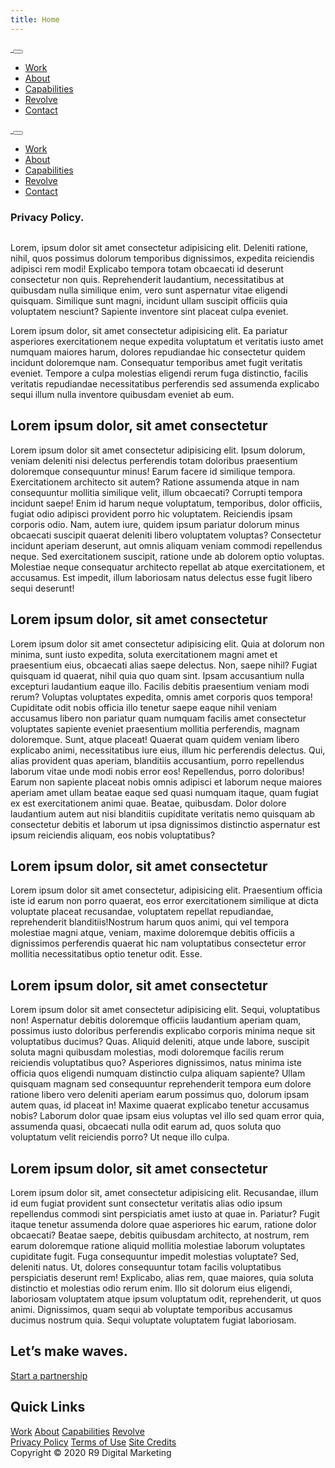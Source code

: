 ```yaml
---
title: Home
---
```


<div id="wrapper-navbar">
    <nav class="navbar navbar-expand-md navbar-dark absolute-top">
        <div class="container">
            <a href="#" class="navbar-brand">
                <img src="img/rno1-logo-light.png" alt="" />
            </a>
            <button class="navbar-toggler" data-toggle="collapse" data-target="#navbar-primary">
                <span class="navbar-toggler-icon"></span>
            </button>
            <div class="collapse navbar-collapse" id="navbar-primary">
                <ul class="navbar-nav align-items-center ml-auto">
                    <li class="nav-item">
                        <a href="#" class="nav-link underline-from-left">
                            <span class="py-1">Work</span>
                        </a>
                    </li>
                    <li class="nav-item">
                        <a href="#" class="nav-link underline-from-left">
                            <span class="py-1">About</span>
                        </a>
                    </li>
                    <li class="nav-item">
                        <a href="#" class="nav-link underline-from-left">
                            <span class="py-1">Capabilities</span>
                        </a>
                    </li>
                    <li class="nav-item">
                        <a href="#" class="nav-link underline-from-left">
                            <span class="py-1">Revolve</span>
                        </a>
                    </li>
                    <li class="nav-item">
                        <a href="#" class="nav-link btn btn-outline-light sweep-to-right sweep-to-right-light">
                            <span>Contact</span>
                        </a>
                    </li>
                </ul>
            </div>
        </div>
    </nav>
    <nav class="navbar navbar-expand-md navbar-light bg-white fixed-top navbar-spy" data-spy="navbar" data-show="false">
        <div class="container">
            <a href="#" class="navbar-brand">
                <img src="img/rno1-logo-dark.png" alt="" />
            </a>
            <button class="navbar-toggler" data-toggle="collapse" data-target="#navbar-primary">
                <span class="navbar-toggler-icon"></span>
            </button>
            <div class="collapse navbar-collapse" id="navbar-primary">
                <ul class="navbar-nav align-items-center ml-auto">
                    <li class="nav-item">
                        <a href="#" class="nav-link underline-from-left">
                            <span class="py-1">Work</span>
                        </a>
                    </li>
                    <li class="nav-item">
                        <a href="#" class="nav-link underline-from-left">
                            <span class="py-1">About</span>
                        </a>
                    </li>
                    <li class="nav-item">
                        <a href="#" class="nav-link underline-from-left">
                            <span class="py-1">Capabilities</span>
                        </a>
                    </li>
                    <li class="nav-item">
                        <a href="#" class="nav-link underline-from-left">
                            <span class="py-1">Revolve</span>
                        </a>
                    </li>
                    <li class="nav-item">
                        <a href="#" class="nav-link btn btn-outline-dark sweep-to-right sweep-to-right-dark">
                            <span>Contact</span>
                        </a>
                    </li>
                </ul>
            </div>
        </div>
    </nav>
</div>
<div id="page-wrapper">
    <main class="site-main" id="main">
        <article class="page">
            <div class="entry-content">
                <section id="hero-section">
                    <div class="hero">
                        <div class="hero-body">
                            <div class="container lg-pt-12 lg-pb-11">
                                <h1 class="display-2 text-light">Privacy Policy.</h1>
                            </div>
                        </div>
                        <div class="hero-bg">
                            <img src="img/img-bg-cover-privacy-policy.jpg" alt="" class="hero-src" />
                        </div>
                    </div>
                </section>
                <section id="content-section">
                    <div class="container lg-pt-9 lg-pb-12">
                        <!-- cspell: disable -->
                        <p class="lead mb-0">
                            Lorem, ipsum dolor sit amet consectetur adipisicing elit. Deleniti ratione, nihil, quos
                            possimus dolorum temporibus dignissimos, expedita reiciendis adipisci rem modi! Explicabo
                            tempora totam obcaecati id deserunt consectetur non quis. Reprehenderit laudantium,
                            necessitatibus at quibusdam nulla similique enim, vero sunt aspernatur vitae eligendi
                            quisquam. Similique sunt magni, incidunt ullam suscipit officiis quia voluptatem nesciunt?
                            Sapiente inventore sint placeat culpa eveniet.
                        </p>
                        <p class="lead mt-6 mb-0">
                            Lorem ipsum dolor, sit amet consectetur adipisicing elit. Ea pariatur asperiores
                            exercitationem neque expedita voluptatum et veritatis iusto amet numquam maiores harum,
                            dolores repudiandae hic consectetur quidem incidunt doloremque nam. Consequatur temporibus
                            amet fugit veritatis eveniet. Tempore a culpa molestias eligendi rerum fuga distinctio,
                            facilis veritatis repudiandae necessitatibus perferendis sed assumenda explicabo sequi illum
                            nulla inventore quibusdam eveniet ab eum.
                        </p>
                        <h2 class="lg-mt-4 mb-0">Lorem ipsum dolor, sit amet consectetur</h2>
                        <p class="lead mt-6 mb-0">
                            Lorem ipsum dolor sit amet consectetur adipisicing elit. Ipsum dolorum, veniam deleniti nisi
                            delectus perferendis totam doloribus praesentium doloremque consequuntur minus! Earum facere
                            id similique tempora. Exercitationem architecto sit autem? Ratione assumenda atque in nam
                            consequuntur mollitia similique velit, illum obcaecati? Corrupti tempora incidunt saepe!
                            Enim id harum neque voluptatum, temporibus, dolor officiis, fugiat odio adipisci provident
                            porro hic voluptatem. Reiciendis ipsam corporis odio. Nam, autem iure, quidem ipsum pariatur
                            dolorum minus obcaecati suscipit quaerat deleniti libero voluptatem voluptas? Consectetur
                            incidunt aperiam deserunt, aut omnis aliquam veniam commodi repellendus neque. Sed
                            exercitationem suscipit, ratione unde ab dolorem optio voluptas. Molestiae neque consequatur
                            architecto repellat ab atque exercitationem, et accusamus. Est impedit, illum laboriosam
                            natus delectus esse fugit libero sequi deserunt!
                        </p>
                        <h2 class="lg-mt-4 mb-0">Lorem ipsum dolor, sit amet consectetur</h2>
                        <p class="lead mt-6 mb-0">
                            Lorem ipsum dolor sit amet consectetur adipisicing elit. Quia at dolorum non minima, sunt
                            iusto expedita, soluta exercitationem magni amet et praesentium eius, obcaecati alias saepe
                            delectus. Non, saepe nihil? Fugiat quisquam id quaerat, nihil quia quo quam sint. Ipsam
                            accusantium nulla excepturi laudantium eaque illo. Facilis debitis praesentium veniam modi
                            rerum? Voluptas voluptates expedita, omnis amet corporis quos tempora! Cupiditate odit nobis
                            officia illo tenetur saepe eaque nihil veniam accusamus libero non pariatur quam numquam
                            facilis amet consectetur voluptates sapiente eveniet praesentium mollitia perferendis,
                            magnam doloremque. Sunt, atque placeat! Quaerat quam quidem veniam libero explicabo animi,
                            necessitatibus iure eius, illum hic perferendis delectus. Qui, alias provident quas aperiam,
                            blanditiis accusantium, porro repellendus laborum vitae unde modi nobis error eos!
                            Repellendus, porro doloribus! Earum non sapiente placeat nobis omnis adipisci et laborum
                            neque maiores aperiam amet ullam beatae eaque sed quasi numquam itaque, quam fugiat ex est
                            exercitationem animi quae. Beatae, quibusdam. Dolor dolore laudantium autem aut nisi
                            blanditiis cupiditate veritatis nemo quisquam ab consectetur debitis et laborum ut ipsa
                            dignissimos distinctio aspernatur est ipsum reiciendis aliquam, eos nobis voluptatibus?
                        </p>
                        <h2 class="lg-mt-4 mb-0">Lorem ipsum dolor, sit amet consectetur</h2>
                        <p class="lead mt-6 mb-0">
                            Lorem ipsum dolor sit amet consectetur, adipisicing elit. Praesentium officia iste id earum
                            non porro quaerat, eos error exercitationem similique at dicta voluptate placeat recusandae,
                            voluptatem repellat repudiandae, reprehenderit blanditiis!Nostrum harum quos animi, qui vel
                            tempora molestiae magni atque, veniam, maxime doloremque debitis officiis a dignissimos
                            perferendis quaerat hic nam voluptatibus consectetur error mollitia necessitatibus optio
                            tenetur odit. Esse.
                        </p>
                        <h2 class="lg-mt-4 mb-0">Lorem ipsum dolor, sit amet consectetur</h2>
                        <p class="lead mt-6 mb-0">
                            Lorem ipsum dolor sit amet consectetur adipisicing elit. Sequi, voluptatibus non! Aspernatur
                            debitis doloremque officiis laudantium aperiam quam, possimus iusto doloribus perferendis
                            explicabo corporis minima neque sit voluptatibus ducimus? Quas. Aliquid deleniti, atque unde
                            labore, suscipit soluta magni quibusdam molestias, modi doloremque facilis rerum reiciendis
                            voluptatibus quo? Asperiores dignissimos, natus minima iste officia quos eligendi numquam
                            distinctio culpa aliquam sapiente? Ullam quisquam magnam sed consequuntur reprehenderit
                            tempora eum dolore ratione libero vero deleniti aperiam earum possimus quo, dolorum ipsam
                            autem quas, id placeat in! Maxime quaerat explicabo tenetur accusamus nobis? Laborum dolor
                            quae ipsam eius voluptas vel illo sed quam error quia, assumenda quasi, obcaecati nulla odit
                            earum ad, quos soluta quo voluptatum velit reiciendis porro? Ut neque illo culpa.
                        </p>
                        <h2 class="lg-mt-4 mb-0">Lorem ipsum dolor, sit amet consectetur</h2>
                        <p class="lead mt-6 mb-0">
                            Lorem ipsum dolor sit, amet consectetur adipisicing elit. Recusandae, illum id eum fugiat
                            provident sunt consectetur veritatis alias odio ipsum repellendus commodi sint perspiciatis
                            amet iusto at quae in. Pariatur? Fugit itaque tenetur assumenda dolore quae asperiores hic
                            earum, ratione dolor obcaecati? Beatae saepe, debitis quibusdam architecto, at nostrum, rem
                            earum doloremque ratione aliquid mollitia molestiae laborum voluptates cupiditate fugit.
                            Fuga consequuntur impedit molestias voluptate? Sed, deleniti natus. Ut, dolores consequuntur
                            totam facilis voluptatibus perspiciatis deserunt rem! Explicabo, alias rem, quae maiores,
                            quia soluta distinctio et molestias odio rerum enim. Illo sit dolorum eius eligendi,
                            laboriosam voluptatem atque ipsum voluptatum odit, reprehenderit, ut quos animi.
                            Dignissimos, quam sequi ab voluptate temporibus accusamus ducimus nostrum quia. Sequi
                            voluptate voluptatem fugiat laboriosam.
                        </p>
                        <!-- cspell: enable -->
                    </div>
                </section>
            </div>
        </article>
    </main>
</div>
<div class="footer footer-dark bg-dark" id="wrapper-footer">
    <section class="container" id="call-to-action-section">
        <div class="hero">
            <div class="hero-body">
                <div class="hero-bg-light text-center pt-17 pb-15">
                    <h2 class="display-2 text-light">Let’s make waves.</h2>
                    <a href="#" class="btn btn-sweep-to-right-light mt-6">
                        <span>Start a partnership</span>
                    </a>
                </div>
            </div>
            <div class="hero-bg">
                <img src="img/img-footer-inquiry-bg.jpg" alt="" class="hero-src" />
            </div>
        </div>
    </section>
    <section class="container" id="footer-section">
        <div class="row pt-6">
            <div class="col-md-2">
                <div class="d-flex justify-content-center">
                    <a href="#" class="py-2">
                        <img src="img/rno1-logo-light.png" alt="" />
                    </a>
                </div>
            </div>
            <div class="col-md-6">
                <div class="d-inline-block">
                    <h2 class="footer-header text-uppercase">Quick Links</h2>
                    <nav class="footer-nav nav flex-column">
                        <a href="#" class="nav-link">Work</a>
                        <a href="#" class="nav-link">About</a>
                        <a href="#" class="nav-link">Capabilities</a>
                        <a href="#" class="nav-link">Revolve</a>
                    </nav>
                </div>
            </div>
            <div class="col-md-4">
                <div class="d-flex justify-content-center">
                    <a href="#" class="btn btn-light btn-circle mr-3">
                        <i class="fab fa-facebook-f"></i>
                    </a>
                    <a href="#" class="btn btn-light btn-circle mr-3">
                        <i class="fab fa-twitter"></i>
                    </a>
                    <a href="#" class="btn btn-light btn-circle mr-3">
                        <i class="fab fa-instagram"></i>
                    </a>
                </div>
            </div>
        </div>
    </section>
    <section class="container" id="legal-section">
        <div class="border-top border-light mt-10 py-6">
            <div class="row">
                <div class="col-md-7">
                    <nav class="footer-nav nav">
                        <a href="#" class="nav-link">Privacy Policy</a>
                        <a href="#" class="nav-link">Terms of Use</a>
                        <a href="#" class="nav-link">Site Credits</a>
                    </nav>
                </div>
                <div class="col-md-5">
                    <div class="text-right">
                        <span class="footer-text">Copyright &copy; 2020 R9 Digital Marketing</span>
                    </div>
                </div>
            </div>
        </div>
    </section>
</div>
